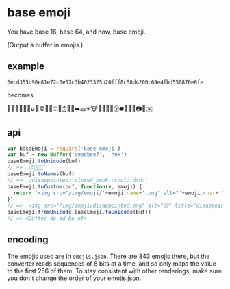 # base emoji

You have base 16, base 64, and now, base emoji.

(Output a buffer in emojis.)

## example

`6ecd355b90e81e72c0e37c3b4023325b20fff8c58d4200c69e4fbd550876e6fe`

becomes

:busstop::crystal_ball::bamboo::bookmark::city_sunset::doughnut::arrow_lower_left::cake::copyright::dog::card_index::baseball::bear::arrow_up_down::baggage_claim::bookmark::arrow_right::euro::eight_pointed_black_star::cow::cinema::beer::100::cow2::clock230::black_medium_square::cookie::blue_heart::abcd::camera::dolls::envelope:

## api

```js
var baseEmoji = require('base-emoji')
var buf = new Buffer('deadbeef', 'hex')
baseEmoji.toUnicode(buf)
// => '😞📕🆒📀'
baseEmoji.toNames(buf)
// => ':disappointed::closed_book::cool::dvd:'
baseEmoji.toCustom(buf, function(v, emoji) {
  return '<img src="/img/emoji/'+emoji.name+'.png" alt="'+emoji.char+'" title="'+emoji.name+'">'
})
// => '<img src="/img/emoji/disappointed.png" alt="😞" title="disappointed">...'
baseEmoji.fromUnicode(baseEmoji.toUnicode(buf))
// => <Buffer de ad be ef>
```

## encoding

The emojis used are in `emojis.json`. There are 843 emojis there, but the converter reads sequences of 8 bits at a time, and so only maps the value to the first 256 of them. To stay consistent with other renderings, make sure you don't change the order of your emojis.json.
